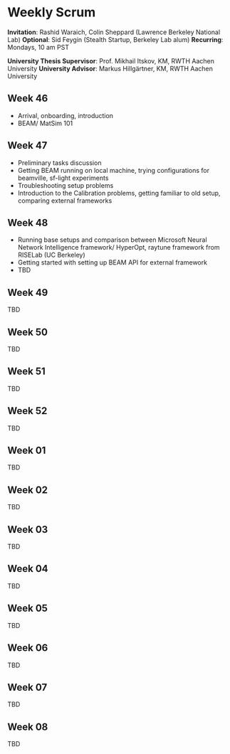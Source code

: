 # Weekly Scrum

**Invitation**: Rashid Waraich, Colin Sheppard (Lawrence Berkeley National Lab)
**Optional**: Sid Feygin (Stealth Startup, Berkeley Lab alum)
**Recurring**: Mondays, 10 am PST

**University Thesis Supervisor**: Prof. Mikhail Itskov, KM, RWTH Aachen University
**University Advisor**: Markus Hillgärtner, KM, RWTH Aachen University


## Week 46
 
+ Arrival, onboarding, introduction
+ BEAM/ MatSim 101

## Week 47
 
+ Preliminary tasks discussion
+ Getting BEAM running on local machine, trying configurations for beamville, sf-light experiments
+ Troubleshooting setup problems
+ Introduction to the Calibration problems, getting familiar to old setup, comparing external frameworks 

## Week 48
 
+ Running base setups and comparison between Microsoft Neural Network Intelligence framework/ HyperOpt, raytune framework from RISELab (UC Berkeley)
+ Getting started with setting up BEAM API for external framework 
+ TBD

## Week 49
 
TBD 

## Week 50
 
TBD 

## Week 51
 
TBD 

## Week 52
 
TBD 

## Week 01
 
TBD 

## Week 02
 
TBD 

## Week 03
 
TBD 

## Week 04
 
TBD 

## Week 05
 
TBD 

## Week 06
 
TBD 

## Week 07
 
TBD 

## Week 08
 
TBD 